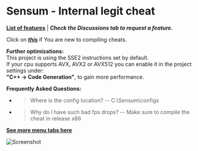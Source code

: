 # Sensum - Internal legit cheat

[**List of features**](https://pastebin.com/twMkYr0q) | ***Check the Discussions tab to request a feature.***

Click on ***[this](instructions.md)*** if You are new to compiling cheats.

**Further optimizations:**<br>
This project is using the SSE2 instructions set by default.<br>
If your cpu supports AVX, AVX2 or AVX512 you can enable it in the project settings under:<br> **"C++ -> Code Generation"**, to gain more performance.

**Frequently Asked Questions:**
- > Where is the config location?
  -- C:\Sensum\configs    
- > Why do I have such bad fps drops?
    -- Make sure to compile the cheat in release x86
    
 [**See more menu tabs here**](https://imgur.com/a/tuDbTXH)
    
![Screenshot](https://i.imgur.com/A1agCyT.png)




